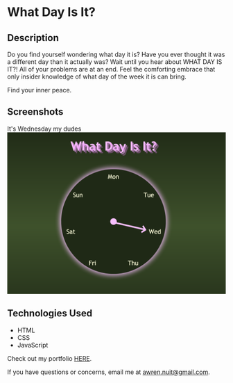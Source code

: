 # What Day Is It?

## Description

Do you find yourself wondering what day it is? Have you ever thought it was a different day than it actually was? Wait until you hear about WHAT DAY IS IT?! All of your problems are at an end. Feel the comforting embrace that only insider knowledge of what day of the week it is can bring.

Find your inner peace.

## Screenshots

It's Wednesday my dudes <br />
<img src=images/clock.png width="600" alt="main page with day of the week clock" />

## Technologies Used

- HTML
- CSS
- JavaScript

Check out my portfolio [HERE](http://awrennuit.com/).

If you have questions or concerns, email me at awren.nuit@gmail.com.
